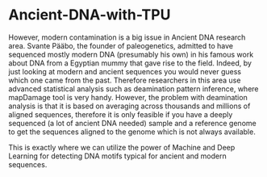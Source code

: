 # Ancient-DNA-with-TPU


However, modern contamination is a big issue in Ancient DNA research area. Svante Pääbo, the founder of paleogenetics, admitted to have sequenced mostly modern DNA (presumably his own) in his famous work about DNA from a Egyptian mummy that gave rise to the field. Indeed, by just looking at modern and ancient sequences you would never guess which one came from the past. Therefore researchers in this area use advanced statistical analysis such as deamination pattern inference, where mapDamage tool is very handy. However, the problem with deamination analysis is that it is based on averaging across thousands and millions of aligned sequences, therefore it is only feasible if you have a deeply sequenced (a lot of ancient DNA needed) sample and a reference genome to get the sequences aligned to the genome which is not always available.

This is exactly where we can utilize the power of Machine and Deep Learning for detecting DNA motifs typical for ancient and modern sequences.
